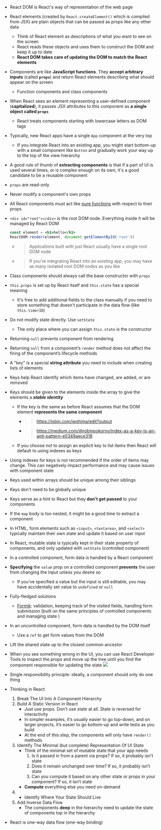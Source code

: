 - React DOM is React's way of representation of the web page

- React elements (created by `React.createElement()` which is compiled from JSX) are plain objects that can be passed as props like any other data
    - Think of React element as descriptions of what you want to see on the screen
    - React reads these objects and uses them to construct the DOM and keep it up to date
    - **React DOM takes care of updating the DOM to match the React elements**

- Components are like **JavaScript functions**. They **accept arbitrary inputs** (called **`props`**) and return React elements describing what should appear on the screen
    - Function components and class components
- When React sees an element representing a user-defined component (**capitalized**), it passes JSX attributes to this component as **a single object called `props`**
    - React treats components starting with lowercase letters as DOM tags
- Typically, new React apps have a single `App` component at the very top
    - If you integrate React into an existing app, you might start bottom-up with a small component like `Button` and gradually work your way up to the top of the view hierarchy
- A good rule of thumb of **extracting components** is that if a part of UI is used several times, or is complex enough on its own, it's a good candidate to be a reusable component

- `props` are read-only
- Never modify a component's own props
- All React components must act like [pure functions](https://en.wikipedia.org/wiki/Pure_function) with respect to their props

- `<div id="root"></div>` is the root DOM node. Everything inside it will be managed by React DOM

    ```jsx
    const element = <h1>hello</h1>
    ReactDOM.render(element, document.getElementById('root'))
    ```

    - > Applications built with just React usually have a single root DOM node
    - > If you're integrating React into an existing app, you may have as many isolated root DOM nodes as you like
- Class components should always call the base constructor with `props`
- `this.props` is set up by React itself and `this.state` has a special meaning
    - It's free to add additional fields to the class manually if you need to store something that doesn't participate in the data flow (like `this.timerID`)
- Do not modify state directly. Use `setState`
    - The only place where you can assign `this.state` is the constructor

- Returning `null` prevents component from rendering
- Returning `null` from a component’s `render` method does not affect the firing of the component’s lifecycle methods

- A "key" is a special **string attribute** you need to include when creating lists of elements
- Keys help React identify which items have changed, are added, or are removed
- Keys should be given to the elements inside the array to give the elements a ***stable identity***
    - If the key is the same as before React assumes that the DOM element **represents the same component**
        - > https://jsbin.com/wohima/edit?output
        - > https://medium.com/@robinpokorny/index-as-a-key-is-an-anti-pattern-e0349aece318
    - If you choose not to assign an explicit key to list items then React will default to using indexes as keys
- Using indexes for keys is not recommended if the order of items may change. This can negatively impact performance and may cause issues with component state
- Keys used within arrays should be unique among their siblings
- Keys don't need to be globally unique
- Keys serve as a hint to React but they **don't get passed** to your components
- If the `map` body is too nested, it might be a good time to extract a component

- In HTML, form elements such as `<input>`, `<textarea>`, and `<select>` typically maintain their own state and update it based on user input
- In React, mutable state is typically kept in their state property of components, and only updated with `setState` (controlled component)
- In a controlled component, form data is handled by a React component
- **Specifying** the `value` prop on a controlled component **prevents** the user from changing the input unless you desire so
    - If you’ve specified a value but the input is still editable, you may have accidentally set value to `undefined` or `null`
- Fully-fledged solutions
    - [Formik](https://jaredpalmer.com/formik/): validation, keeping track of the visited fields, handling form submission (built on the same principles of controlled components and managing state )
- In an uncontrolled component, form data is handled by the DOM itself
    - Use a `ref` to get form values from the DOM

- Lift the shared state up to the closest common ancestor
- When you see something wrong in the UI, you can use React Developer Tools to inspect the props and move up the tree until you find the component responsible for updating the state
![](https://reactjs.org/react-devtools-state-ef94afc3447d75cdc245c77efb0d63be.gif)

- Single responsibility principle: ideally, a component should only do one thing
- Thinking in React
    1. Break The UI Into A Component Hierarchy
    2. Build A Static Version in React
        - Just use props. Don't use state at all. State is reversed for interactivity
        - In simpler examples, it’s usually easier to go top-down, and on larger projects, it’s easier to go bottom-up and write tests as you build
        - At the end of this step, the components will only have `render()` methods
    3. Identify The Minimal (but complete) Representation Of UI State
        - Think of the minimal set of mutable state that your app needs
            1. Is it passed in from a parent via props? If so, it probably isn’t state
            2. Does it remain unchanged over time? If so, it probably isn’t state
            3. Can you compute it based on any other state or props in your component? If so, it isn’t state
        - **Compute** everything else you need on-demand
    4. * Identify Where Your State Should Live
    5. Add Inverse Data Flow
        - The components **deep** in the hierarchy need to update the state of components top in the hierarchy

- React is one-way data flow (one-way binding)